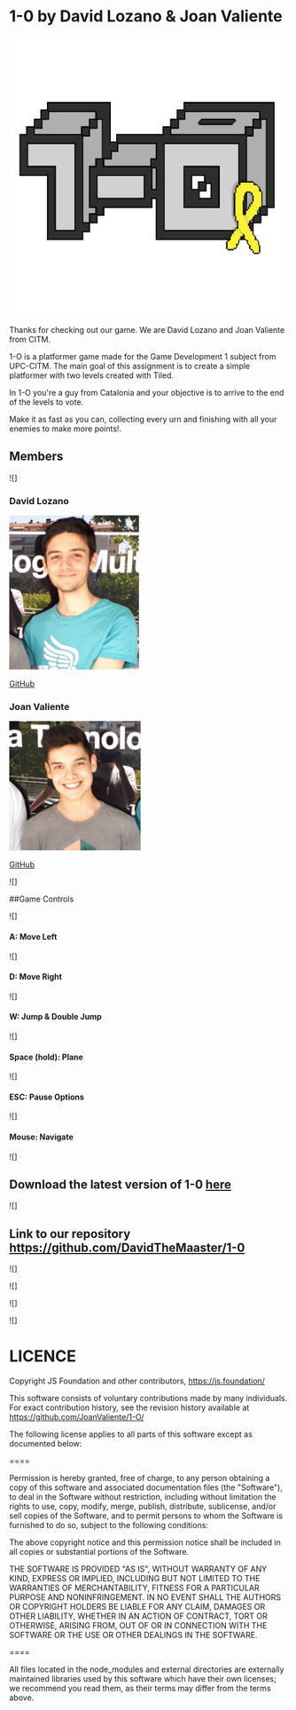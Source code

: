 ﻿



# 1-0 by David Lozano & Joan Valiente

![](logowatermelonsquad.png)

Thanks for checking out our game. We are David Lozano and Joan Valiente from CITM.

1-O is a platformer game made for the Game Development 1 subject from UPC-CITM. The main goal of this assignment is
to create a simple platformer with two levels created with Tiled.



In 1-O you're a guy from Catalonia and your objective is to arrive to the end of the levels to vote.


Make it as fast as you can, collecting every urn and finishing with all your enemies to make more points!.





## Members


![]
### David Lozano ###
![](Captura3.PNG)

[GitHub](https://github.com/DavidTheMaaster)



### Joan Valiente ###
![](Captura2.PNG)

[GitHub](https://github.com/JoanValiente) 

![]

##Game Controls

![]

#### A: Move Left

![] 

#### D: Move Right

![]
#### W: Jump & Double Jump

![] 

#### Space (hold): Plane

![] 
#### ESC: Pause Options


![]
#### Mouse: Navigate

![]
 
## Download the latest version of 1-0 [here](https://github.com/Acaree/WatermelonSquad/releases/download/1.0/Gunbird.1.0.zip)

![]
## Link to our repository https://github.com/DavidTheMaaster/1-0

![]

![]

![]

![]





# LICENCE
Copyright JS Foundation and other contributors, https://js.foundation/

This software consists of voluntary contributions made by many
individuals. For exact contribution history, see the revision history
available at https://github.com/JoanValiente/1-O/

The following license applies to all parts of this software except as
documented below:

====

Permission is hereby granted, free of charge, to any person obtaining
a copy of this software and associated documentation files (the
"Software"), to deal in the Software without restriction, including
without limitation the rights to use, copy, modify, merge, publish,
distribute, sublicense, and/or sell copies of the Software, and to
permit persons to whom the Software is furnished to do so, subject to
the following conditions:

The above copyright notice and this permission notice shall be
included in all copies or substantial portions of the Software.

THE SOFTWARE IS PROVIDED "AS IS", WITHOUT WARRANTY OF ANY KIND,
EXPRESS OR IMPLIED, INCLUDING BUT NOT LIMITED TO THE WARRANTIES OF
MERCHANTABILITY, FITNESS FOR A PARTICULAR PURPOSE AND
NONINFRINGEMENT. IN NO EVENT SHALL THE AUTHORS OR COPYRIGHT HOLDERS BE
LIABLE FOR ANY CLAIM, DAMAGES OR OTHER LIABILITY, WHETHER IN AN ACTION
OF CONTRACT, TORT OR OTHERWISE, ARISING FROM, OUT OF OR IN CONNECTION
WITH THE SOFTWARE OR THE USE OR OTHER DEALINGS IN THE SOFTWARE.

====

All files located in the node_modules and external directories are
externally maintained libraries used by this software which have their
own licenses; we recommend you read them, as their terms may differ from
the terms above.